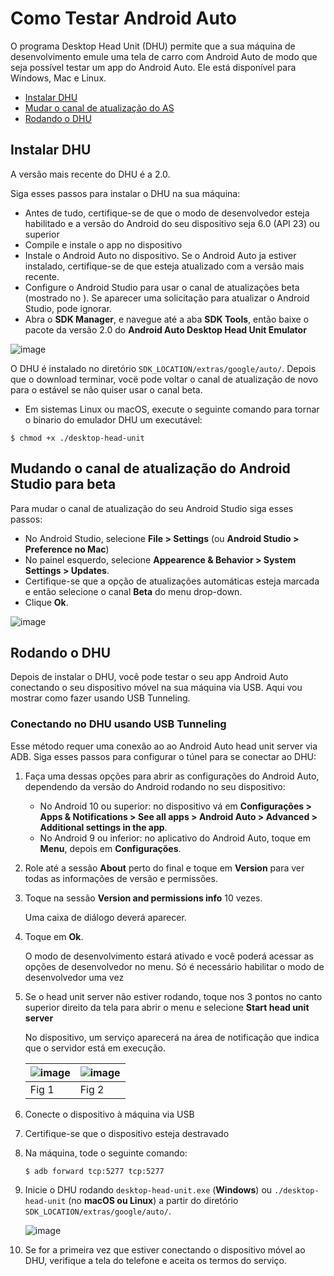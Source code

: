 # Como Testar Android Auto 

O programa Desktop Head Unit (DHU) permite que a sua máquina de desenvolvimento emule uma tela de carro com Android Auto de modo que seja possível testar um app do Android Auto. Ele está disponível para Windows, Mac e Linux.

- [Instalar DHU](#instalar)
- [Mudar o canal de atualização do AS](#mudar-canal)
- [Rodando o DHU](#rodar-dhu)

## Instalar DHU<a name="instalar"/>

A versão mais recente do DHU é a 2.0.

Siga esses passos para instalar o DHU na sua máquina:

- Antes de tudo, certifique-se de que o modo de desenvolvedor esteja habilitado e a versão do Android do seu dispositivo seja 6.0 (API 23) ou superior
- Compile e instale o app no dispositivo
- Instale o Android Auto no dispositivo. Se o Android Auto ja estiver instalado, certifique-se de que esteja atualizado com a versão mais recente.
- Configure o Android Studio para usar o canal de atualizações beta (mostrado no ). Se aparecer uma solicitação para atualizar o Android Studio, pode ignorar.
- Abra o **SDK Manager**, e navegue até a aba **SDK Tools**, então baixe o pacote da versão 2.0 do **Android Auto Desktop Head Unit Emulator**

![image](https://user-images.githubusercontent.com/83781823/169386850-86951c2d-7fcd-4d96-b8f3-5a3c84a0ac92.png)

O DHU é instalado no diretório `SDK_LOCATION/extras/google/auto/`. Depois que o download terminar, vocë pode voltar o canal de atualização de novo para o estável se não quiser usar o canal beta.

- Em sistemas Linux ou macOS, execute o seguinte comando para tornar o binario do emulador DHU um executável:

```shell
$ chmod +x ./desktop-head-unit
```

## Mudando o canal de atualização do Android Studio para beta<a name="mudar-canal"/>

Para mudar o canal de atualização do seu Android Studio siga esses passos:

- No Android Studio, selecione **File > Settings** (ou **Android Studio > Preference no Mac**)
- No painel esquerdo, selecione **Appearence & Behavior > System Settings > Updates**.
- Certifique-se que a opção de atualizações automáticas esteja marcada e então selecione o canal **Beta** do menu drop-down.
- Clique **Ok**.

![image](https://user-images.githubusercontent.com/83781823/169388205-d45da363-b090-4d4f-ac9a-f556918059d4.png)


## Rodando o DHU<a name="rodar-dhu"/>

Depois de instalar o DHU, você pode testar o seu app Android Auto conectando o seu dispositivo móvel na sua máquina via USB. Aqui vou mostrar como fazer usando USB Tunneling.

### Conectando no DHU usando USB Tunneling

Esse método requer uma conexão ao ao Android Auto head unit server via ADB. Siga esses passos para configurar o túnel para se conectar ao DHU:

1. Faça uma dessas opções para abrir as configurações do Android Auto, dependendo da versão do Android rodando no seu dispositivo:
   - No Android 10 ou superior: no dispositivo vá em **Configurações > Apps & Notifications > See all apps > Android Auto > Advanced > Additional settings in the app**.
   - No Android 9 ou inferior: no aplicativo do Android Auto, toque em **Menu**, depois em **Configurações**.
2. Role até a sessão **About** perto do final e toque em **Version** para ver todas as informações de versão e permissões.
3. Toque na sessão **Version and permissions info** 10 vezes.

   Uma caixa de diálogo deverá aparecer.
6. Toque em **Ok**.
   
   O modo de desenvolvimento estará ativado e você poderá acessar as opções de desenvolvedor no menu. Só é necessário habilitar o modo de desenvolvedor uma vez
5. Se o head unit server não estiver rodando, toque nos 3 pontos no canto superior direito da tela para abrir o menu e selecione **Start head unit server**

   No dispositivo, um serviço aparecerá na área de notificação que indica que o servidor está em execução.

   | ![image](https://user-images.githubusercontent.com/83781823/169395005-c38cc203-a4a1-4ac8-89d6-1b51f25a4219.png) | ![image](https://user-images.githubusercontent.com/83781823/169395019-4719d3e3-5d71-4c2b-9e00-b2851da0f89f.png) |
   | --- | --- |
   | Fig 1 | Fig 2 |
6. Conecte o dispositivo à máquina via USB
7. Certifique-se que o dispositivo esteja destravado
8. Na máquina, tode o seguinte comando:
   
   ```shell
   $ adb forward tcp:5277 tcp:5277
   ```
9. Inicie o DHU rodando `desktop-head-unit.exe` (**Windows**) ou `./desktop-head-unit` (no **macOS ou Linux**) a partir do diretório `SDK_LOCATION/extras/google/auto/`.

   ![image](https://user-images.githubusercontent.com/83781823/169397007-72b21210-94e4-4eaa-8587-7cb86bb89f7e.png)
10. Se for a primeira vez que estiver conectando o dispositivo móvel ao DHU, verifique a tela do telefone e aceita os termos do serviço.
